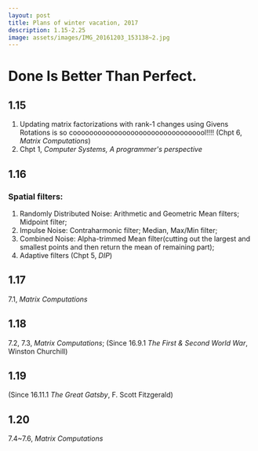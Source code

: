 ```yaml
---
layout: post
title: Plans of winter vacation, 2017
description: 1.15-2.25
image: assets/images/IMG_20161203_153138~2.jpg
---
```

# Done Is Better Than Perfect.

## 1.15
1. Updating matrix factorizations with rank-1 changes using Givens Rotations is so cooooooooooooooooooooooooooooooool!!!! (Chpt 6, *Matrix Computations*)
2. Chpt 1, *Computer Systems, A programmer's perspective*

## 1.16
### Spatial filters:
1. Randomly Distributed Noise: Arithmetic and Geometric Mean filters; Midpoint filter; 
2. Impulse Noise: Contraharmonic filter; Median, Max/Min filter; 
3. Combined Noise: Alpha-trimmed Mean filter(cutting out the largest and smallest points and then return the mean of remaining part);
4. Adaptive filters (Chpt 5, *DIP*)

## 1.17
7.1, *Matrix Computations*

## 1.18
7.2, 7.3, *Matrix Computations*;
(Since 16.9.1 *The First & Second World War*, Winston Churchill)

## 1.19
(Since 16.11.1 *The Great Gatsby*, F. Scott Fitzgerald)

## 1.20
7.4~7.6, *Matrix Computations*